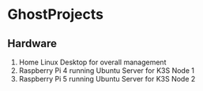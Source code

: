 # GhostProjects


## Hardware
1. Home Linux Desktop for overall management
2. Raspberry Pi 4 running Ubuntu Server for K3S Node 1
3. Raspberry Pi 5 running Ubuntu Server for K3S Node 2